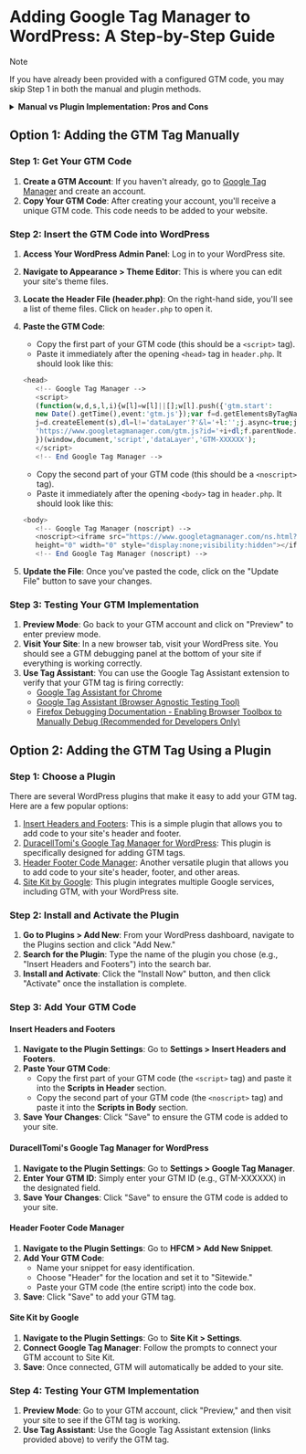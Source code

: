 # Adding Google Tag Manager to WordPress: A Step-by-Step Guide

> [!NOTE]
> If you have already been provided with a configured GTM code, you may skip Step 1 in both the manual and plugin methods.

<details>
<summary><b>Manual vs Plugin Implementation: Pros and Cons</b></summary>

### Manual Implementation

Pros:
- Direct control over code placement
- No additional plugins required
- Slightly faster load times

Cons:
- Requires basic HTML/PHP knowledge
- Risk of errors if implemented incorrectly
- Changes may be overwritten by theme updates

### Using a Plugin

Pros:
- Easier for non-technical users
- Reduces risk of errors
- Often provides additional features

Cons:
- Adds another plugin to your site
- Possible conflicts with other plugins
- Limited control over exact code placement

Choose manual implementation if you're comfortable editing theme files and want complete control. Use a plugin for a simpler, more user-friendly approach.
</details>


## Option 1: Adding the GTM Tag Manually

### Step 1: Get Your GTM Code

1. **Create a GTM Account**: If you haven't already, go to [Google Tag Manager](https://tagmanager.google.com/) and create an account.
2. **Copy Your GTM Code**: After creating your account, you'll receive a unique GTM code. This code needs to be added to your website.

### Step 2: Insert the GTM Code into WordPress

1. **Access Your WordPress Admin Panel**: Log in to your WordPress site.

2. **Navigate to Appearance > Theme Editor**: This is where you can edit your site's theme files.

3. **Locate the Header File (header.php)**: On the right-hand side, you'll see a list of theme files. Click on `header.php` to open it.

4. **Paste the GTM Code**: 

   - Copy the first part of your GTM code (this should be a `<script>` tag).
   - Paste it immediately after the opening `<head>` tag in `header.php`. It should look like this:

   ```php
   <head>
      <!-- Google Tag Manager -->
      <script>
      (function(w,d,s,l,i){w[l]=w[l]||[];w[l].push({'gtm.start':
      new Date().getTime(),event:'gtm.js'});var f=d.getElementsByTagName(s)[0],
      j=d.createElement(s),dl=l!='dataLayer'?'&l='+l:'';j.async=true;j.src=
      'https://www.googletagmanager.com/gtm.js?id='+i+dl;f.parentNode.insertBefore(j,f);
      })(window,document,'script','dataLayer','GTM-XXXXXX');
      </script>
      <!-- End Google Tag Manager -->
   ```

   - Copy the second part of your GTM code (this should be a `<noscript>` tag).
   - Paste it immediately after the opening `<body>` tag in `header.php`. It should look like this:

   ```php
   <body>
      <!-- Google Tag Manager (noscript) -->
      <noscript><iframe src="https://www.googletagmanager.com/ns.html?id=GTM-XXXXXX"
      height="0" width="0" style="display:none;visibility:hidden"></iframe></noscript>
      <!-- End Google Tag Manager (noscript) -->
   ```

5. **Update the File**: Once you've pasted the code, click on the "Update File" button to save your changes.

### Step 3: Testing Your GTM Implementation

1. **Preview Mode**: Go back to your GTM account and click on "Preview" to enter preview mode.
2. **Visit Your Site**: In a new browser tab, visit your WordPress site. You should see a GTM debugging panel at the bottom of your site if everything is working correctly.
3. **Use Tag Assistant**: You can use the Google Tag Assistant extension to verify that your GTM tag is firing correctly:
   - [Google Tag Assistant for Chrome](https://chrome.google.com/webstore/detail/tag-assistant-by-google/kejbdjndbnbjgmefkgdddjlbokphdefk)
   - [Google Tag Assistant (Browser Agnostic Testing Tool)](https://tagassistant.google.com/)
   - [Firefox Debugging Documentation - Enabling Browser Toolbox to Manually Debug (Recommended for Developers Only)](https://firefox-source-docs.mozilla.org/devtools-user/browser_toolbox/index.html)

## Option 2: Adding the GTM Tag Using a Plugin

### Step 1: Choose a Plugin

There are several WordPress plugins that make it easy to add your GTM tag. Here are a few popular options:

1. [Insert Headers and Footers](https://wordpress.org/plugins/insert-headers-and-footers/): This is a simple plugin that allows you to add code to your site's header and footer.
2. [DuracellTomi's Google Tag Manager for WordPress](https://wordpress.org/plugins/duracelltomi-google-tag-manager/): This plugin is specifically designed for adding GTM tags.
3. [Header Footer Code Manager](https://wordpress.org/plugins/header-footer-code-manager/): Another versatile plugin that allows you to add code to your site's header, footer, and other areas.
4. [Site Kit by Google](https://wordpress.org/plugins/google-site-kit/): This plugin integrates multiple Google services, including GTM, with your WordPress site.

### Step 2: Install and Activate the Plugin

1. **Go to Plugins > Add New**: From your WordPress dashboard, navigate to the Plugins section and click "Add New."
2. **Search for the Plugin**: Type the name of the plugin you chose (e.g., "Insert Headers and Footers") into the search bar.
3. **Install and Activate**: Click the "Install Now" button, and then click "Activate" once the installation is complete.

### Step 3: Add Your GTM Code

#### Insert Headers and Footers

1. **Navigate to the Plugin Settings**: Go to **Settings > Insert Headers and Footers**.
2. **Paste Your GTM Code**: 
   - Copy the first part of your GTM code (the `<script>` tag) and paste it into the **Scripts in Header** section.
   - Copy the second part of your GTM code (the `<noscript>` tag) and paste it into the **Scripts in Body** section.
3. **Save Your Changes**: Click "Save" to ensure the GTM code is added to your site.

#### DuracellTomi's Google Tag Manager for WordPress

1. **Navigate to the Plugin Settings**: Go to **Settings > Google Tag Manager**.
2. **Enter Your GTM ID**: Simply enter your GTM ID (e.g., GTM-XXXXXX) in the designated field.
3. **Save Your Changes**: Click "Save" to ensure the GTM code is added to your site.

#### Header Footer Code Manager

1. **Navigate to the Plugin Settings**: Go to **HFCM > Add New Snippet**.
2. **Add Your GTM Code**:
   - Name your snippet for easy identification.
   - Choose "Header" for the location and set it to "Sitewide."
   - Paste your GTM code (the entire script) into the code box.
3. **Save**: Click "Save" to add your GTM tag.

#### Site Kit by Google

1. **Navigate to the Plugin Settings**: Go to **Site Kit > Settings**.
2. **Connect Google Tag Manager**: Follow the prompts to connect your GTM account to Site Kit.
3. **Save**: Once connected, GTM will automatically be added to your site.

### Step 4: Testing Your GTM Implementation

1. **Preview Mode**: Go to your GTM account, click "Preview," and then visit your site to see if the GTM tag is working.
2. **Use Tag Assistant**: Use the Google Tag Assistant extension (links provided above) to verify the GTM tag.
